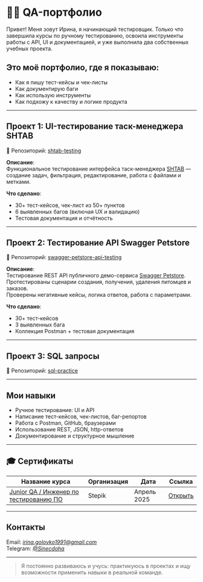 # 👩‍💻 QA-портфолио

Привет! Меня зовут Ирина, я начинающий тестировщик. Только что завершила курсы по ручному тестированию, освоила инструменты работы с API, UI и документацией, и уже выполнила два собственных учебных проекта.

## Это моё портфолио, где я показываю:
- Как я пишу тест-кейсы и чек-листы
- Как документирую баги
- Как использую инструменты
- Как подхожу к качеству и логике продукта

---

## Проект 1: UI-тестирование таск-менеджера SHTAB

📁 Репозиторий: [shtab-testing](https://github.com/Irina-Arma/shtab-testing)

**Описание**:  
Функциональное тестирование интерфейса таск-менеджера [SHTAB](https://shtab.app/) — создание задач, фильтрация, редактирование, работа с файлами и метками.

**Что сделано**:
- 30+ тест-кейсов, чек-лист из 50+ пунктов
- 6 выявленных багов (включая UX и валидацию)
- Тестовая документация и отчётность

---

## Проект 2: Тестирование API Swagger Petstore

📁 Репозиторий: [swagger-petstore-api-testing](https://github.com/Irina-Arma/swagger-petstore-api-testing)

**Описание**:  
Тестирование REST API публичного демо-сервиса [Swagger Petstore](https://petstore.swagger.io/).  
Протестированы сценарии создания, получения, удаления питомцев и заказов.  
Проверены негативные кейсы, логика ответов, работа с параметрами.

**Что сделано**:
- 30+ тест-кейсов
- 3 выявленных бага
- Коллекция Postman + тестовая документация

---

## Проект 3: SQL запросы

📁 Репозиторий: [sql-practice](https://github.com/Irina-Arma/sql-practice)

---

## Мои навыки
- Ручное тестирование: UI и API
- Написание тест-кейсов, чек-листов, баг-репортов
- Работа с Postman, GitHub, браузерами
- Использование REST, JSON, http-ответов
- Документирование и структурное мышление

---

## 🎓 Сертификаты

| Название курса | Организация | Дата | Ссылка |
|-----------------------------|----------------|--------|-----------|
| [Junior QA / Инженер по тестированию ПО](https://stepik.org/course/115268/syllabus) | Stepik | Апрель 2025 | [Открыть](https://stepik.org/cert/2828345) |

---

## Контакты

Email: *irina.golovko1991@gmail.com*  
Telegram: *[@Sinecdoha](https://t.me/Sinecdoha)*

---

> Я постоянно развиваюсь и учусь: практикуюсь в проектах и ищу возможности применить навыки в реальной команде.

